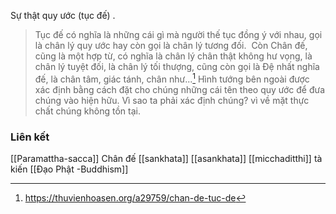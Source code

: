 Sự thật quy ước (tục đế) .
> Tục đế có nghĩa là những cái gì mà người thế tục đồng ý với nhau, gọi là chân lý quy ước hay còn gọi là chân lý tương đối.  Còn Chân đế, cũng là một hợp từ, có nghĩa là chân lý chân thật không hư vọng, là chân lý tuyệt đối, là chân lý tối thượng, cũng còn gọi là Đệ nhất nghĩa đế, là chân tâm, giác tánh, chân như...[^1]
> Hình tướng bên ngoài được xác định bằng cách đặt cho chúng những cái tên theo quy ước để đưa chúng vào hiện hữu. Vì sao ta phải xác định chúng? vì về mặt thực chất chúng không tồn tại.

[^1]: https://thuvienhoasen.org/a29759/chan-de-tuc-de

### Liên kết

[[Paramattha-sacca]] Chân đế
[[sankhata]]
[[asankhata]]
[[micchaditthi]] tà kiến
[[Đạo Phật -Buddhism]]